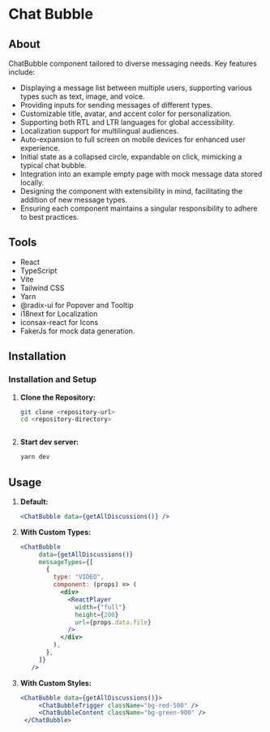 # Chat Bubble

## About

ChatBubble component tailored to diverse messaging needs. Key features include:

- Displaying a message list between multiple users, supporting various types such as text, image, and voice.
- Providing inputs for sending messages of different types.
- Customizable title, avatar, and accent color for personalization.
- Supporting both RTL and LTR languages for global accessibility.
- Localization support for multilingual audiences.
- Auto-expansion to full screen on mobile devices for enhanced user experience.
- Initial state as a collapsed circle, expandable on click, mimicking a typical chat bubble.
- Integration into an example empty page with mock message data stored locally.
- Designing the component with extensibility in mind, facilitating the addition of new message types.
- Ensuring each component maintains a singular responsibility to adhere to best practices.

## Tools

- React
- TypeScript
- Vite
- Tailwind CSS
- Yarn
- @radix-ui for Popover and Tooltip
- i18next for Localization
- iconsax-react for Icons
- FakerJs for mock data generation.


## Installation

### Installation and Setup

1. **Clone the Repository:**
   ```bash
   git clone <repository-url>
   cd <repository-directory>



2. **Start dev server:**
   ```bash
   yarn dev

## Usage

1. **Default:**
   ```jsx
   <ChatBubble data={getAllDiscussions()} />


1. **With Custom Types:**
   ```jsx
   <ChatBubble
        data={getAllDiscussions()}
        messageTypes={[
          {
            type: "VIDEO",
            component: (props) => (
              <div>
                <ReactPlayer
                  width={"full"}
                  height={200}
                  url={props.data.file}
                />
              </div>
            ),
          },
        ]}
      />


1. **With Custom Styles:**
   ```jsx
   <ChatBubble data={getAllDiscussions()}>
        <ChatBubbleTrigger className="bg-red-500" />
        <ChatBubbleContent className="bg-green-900" />
    </ChatBubble>

